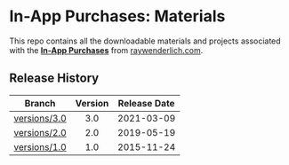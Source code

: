 # In-App Purchases: Materials

This repo contains all the downloadable materials and projects associated with the **[In-App Purchases](https://www.raywenderlich.com/18770210-in-app-purchases)** from [raywenderlich.com](https://www.raywenderlich.com).

## Release History

| Branch                                                                                 | Version | Release Date |
| -------------------------------------------------------------------------------------- |:-------:|:------------:|
| [versions/3.0](https://github.com/raywenderlich/video-iap-materials/tree/versions/3.0) | 3.0     | 2021-03-09   |
| [versions/2.0](https://github.com/raywenderlich/video-iap-materials/tree/versions/2.0) | 2.0     | 2019-05-19   |
| [versions/1.0](https://github.com/raywenderlich/video-iap-materials/tree/versions/1.0) | 1.0     | 2015-11-24   |
